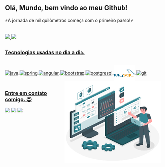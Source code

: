 ## Olá, Mundo, bem vindo ao meu Github!

⚡A jornada de mil quilômetros começa com o primeiro passo!⚡

##

<div>
  <a href="https://linkedin.com/in/geovanigleidson">
  <img height="150em" src="https://github-readme-stats.vercel.app/api?username=geovanig&show_icons=true&theme=dark&include_all_commits=true&count_private=true"/>
  <img height="150em" src="https://github-readme-stats.vercel.app/api/top-langs/?username=geovanig&layout=compact&langs_count=7&theme=dark"/>
</div>
  
  ##
  ### Tecnologias usadas no dia a dia.
  
  <div style="display: inline_block"><br>
  <img align="center" alt="java" height="40" width="40" src="https://cdn.jsdelivr.net/gh/devicons/devicon/icons/java/java-original.svg">
  <img align="center" alt="spring" height="55" width="60" src="https://cdn.jsdelivr.net/gh/devicons/devicon/icons/spring/spring-original-wordmark.svg">
  <img align="center" alt="angular" height="40" width="40" src="https://cdn.jsdelivr.net/gh/devicons/devicon/icons/angularjs/angularjs-original.svg">
  <img align="center" alt="bootstrap" height="40" width="40" src="https://cdn.jsdelivr.net/gh/devicons/devicon/icons/bootstrap/bootstrap-plain-wordmark.svg">
  <img align="center" alt="postgresql"height="50" width="70" src="https://cdn.jsdelivr.net/gh/devicons/devicon/icons/postgresql/postgresql-original-wordmark.svg">
  <img align="center" alt="mysql"height="50" width="70" src="https://raw.githubusercontent.com/devicons/devicon/master/icons/mysql/mysql-original-wordmark.svg">
  <img align="center" alt="git"height="50" width="70" src="https://cdn.jsdelivr.net/gh/devicons/devicon/icons/git/git-plain-wordmark.svg">
  <img align="right" alt="analista" height="264" width="312" src="https://github.com/geovanig/landing-page/blob/main/images/Programmer-amico.png">
</div>
  
  ##
  ### Entre em contato comigo. 😉
  
<div>
  <a href="mailto:geovanigleidson@hotmail.com" target="_blank"><img src="https://img.shields.io/badge/Microsoft_Outlook-0078D4?style=for-the-badge&logo=microsoft-outlook&logoColor=white" target="_blank"></a>
  <a href = "https://api.whatsapp.com/send?phone=5511987887117&text=Ol%C3%A1%2C%20Geovani%2C%20vim%20pelo%20seu%20perfil%20no%20GitHub!"><img src="https://img.shields.io/badge/WhatsApp-25D366?style=for-the-badge&logo=whatsapp&logoColor=white"></a>
 <a href="https://www.linkedin.com/in/geovanigleidson" target="_blank"><img src="https://img.shields.io/badge/LinkedIn-0077B5?style=for-the-badge&logo=linkedin&logoColor=white" target="_blank"></a>
</div>
